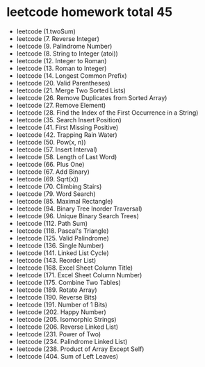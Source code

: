 # leetcode homework total 45
- leetcode (1.twoSum)
- leetcode (7. Reverse Integer)
- leetcode (9. Palindrome Number)
- leetcode (8. String to Integer (atoi))
- leetcode (12. Integer to Roman)
- leetcode (13. Roman to Integer)
- leetcode (14. Longest Common Prefix)
- leetcode (20. Valid Parentheses)
- leetcode (21. Merge Two Sorted Lists)
- leetcode (26. Remove Duplicates from Sorted Array)
- leetcode (27. Remove Element)
- leetcode (28. Find the Index of the First Occurrence in a String)
- leetcode (35. Search Insert Position)
- leetcode (41. First Missing Positive)
- leetcode (42. Trapping Rain Water)
- leetcode (50. Pow(x, n))
- leetcode (57. Insert Interval)
- leetcode (58. Length of Last Word)
- leetcode (66. Plus One)
- leetcode (67. Add Binary)
- leetcode (69. Sqrt(x))
- leetcode (70. Climbing Stairs)
- leetcode (79. Word Search)
- leetcode (85. Maximal Rectangle)
- leetcode (94. Binary Tree Inorder Traversal)
- leetcode (96. Unique Binary Search Trees)
- leetcode (112. Path Sum)
- leetcode (118. Pascal's Triangle)
- leetcode (125. Valid Palindrome)
- leetcode (136. Single Number)
- leetcode (141. Linked List Cycle)
- leetcode (143. Reorder List)
- leetcode (168. Excel Sheet Column Title)
- leetcode (171. Excel Sheet Column Number)
- leetcode (175. Combine Two Tables)
- leetcode (189. Rotate Array)
- leetcode (190. Reverse Bits)
- leetcode (191. Number of 1 Bits)
- leetcode (202. Happy Number)
- leetcode (205. Isomorphic Strings)
- leetcode (206. Reverse Linked List)
- leetcode (231. Power of Two)
- leetcode (234. Palindrome Linked List)
- leetcode (238. Product of Array Except Self)
- leetcode (404. Sum of Left Leaves)
